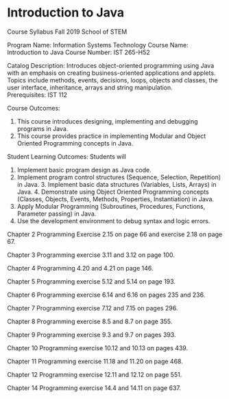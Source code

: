# Introduction to Java


Course Syllabus 
Fall 2019 
School of STEM 

Program Name: Information Systems Technology 
Course Name: Introduction to Java 
Course Number: IST 265-H52 

Catalog Description: 
Introduces object-oriented programming using Java with an emphasis on creating business-oriented  applications and applets. Topics include methods, events, decisions, loops, objects and classes, the user  interface, inheritance, arrays and string manipulation.  
Prerequisites: IST 112 

Course Outcomes: 
1. This course introduces designing, implementing and debugging programs in Java. 
2. This course provides practice in implementing Modular and Object Oriented Programming  concepts in Java.

Student Learning Outcomes: 
Students will 
1. Implement basic program design as Java code. 
2. Implement program control structures (Sequence, Selection, Repetition) in Java. 3. Implement basic data structures (Variables, Lists, Arrays) in Java. 4. Demonstrate using Object Oriented Programming concepts (Classes, Objects, Events,  Methods, Properties, Instantiation) in Java. 
5. Apply Modular Programming (Subroutines, Procedures, Functions, Parameter passing) in  Java. 
6. Use the development environment to debug syntax and logic errors. 

Chapter 2
Programming Exercise 2.15 on page 66 and exercise 2.18 on page 67. 

Chapter 3
Programming exercise 3.11 and 3.12 on page 100. 

Chapter 4 
Programming 4.20 and 4.21 on page 146. 

Chapter 5 
Programming exercise 5.12 and 5.14 on page 193. 

Chapter 6
Programming exercise 6.14 and 6.16 on pages 235 and 236. 

Chapter 7
Programming exercise 7.12 and 7.15 on pages 296. 

Chapter 8
Programming exercise 8.5 and 8.7 on page 355. 

Chapter 9
Programming exercise 9.3 and 9.7 on pages 393. 

Chapter 10
Programming exercise 10.12 and 10.13 on pages 439. 

Chapter 11
Programming exercise 11.18 and 11.20 on page 468. 

Chapter 12 
Programming exercise 12.11 and 12.12 on page 551. 

Chapter 14
Programming exercise 14.4 and 14.11 on page 637. 
